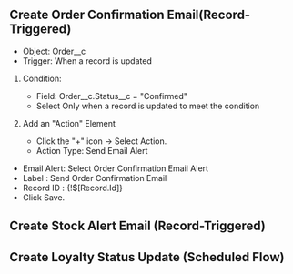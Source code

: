 ## Create Order Confirmation Email(Record-Triggered)
*   Object: Order__c
*   Trigger: When a record is updated
1.  Condition:

    *   Field: Order__c.Status__c = "Confirmed"
    *   Select Only when a record is updated to meet the condition

2.  Add an "Action" Element

    *   Click the "+" icon → Select Action.
    *   Action Type: Send Email Alert
      
*   Email Alert: Select Order Confirmation Email Alert
*   Label : Send Order Confirmation Email
*   Record ID : {!$[Record.Id]}
*   Click Save.

## Create Stock Alert Email (Record-Triggered)

## Create Loyalty Status Update (Scheduled Flow)
